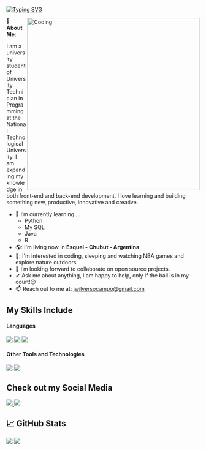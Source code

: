 <a href="https://git.io/typing-svg"><img src="https://readme-typing-svg.herokuapp.com?font=Fira+Code&weight=600&size=30&duration=3000&pause=5000&color=851c73&center=true&vCenter=true&width=1000&lines=Hey+People%2C+I'm+Jeremias+Wilvers" alt="Typing SVG" /></a>

<img align="right" alt="Coding" width="450" src="https://cdn.dribbble.com/users/1162077/screenshots/3848914/programmer.gif">


**💫 About Me:**

I am a university student of University Technician in Programming at the National Technological University. I am expanding my knowledge in both front-end and back-end development. I love learning and building something new, productive, innovative and creative.

- 🌱 I’m currently learning ...
     - Python
     - My SQL
     - Java
     - R
- 🌎: I'm living now in **Esquel - Chubut - Argentina**
- 🌴: I'm interested in coding, sleeping and watching NBA games and explore nature outdoors.
- 👯 I’m looking forward to collaborate on open source projects.
- ✔ Ask me about anything, I am happy to help, only if the ball is in my court!😉<br>
- 📫 Reach out to me at: <a href="jwilversocampo@gmail.com">jwilversocampo@gmail.com</a>


## **My Skills Include**

<h4> Languages </h4>
<span> 
  <img src="https://img.shields.io/badge/HTML5-E34F26?style=for-the-badge&logo=html5&logoColor=white">
  <img src="https://img.shields.io/badge/CSS3-1572B6?style=for-the-badge&logo=css3&logoColor=white">
  <img src="https://img.shields.io/badge/JavaScript-F7DF1E?style=for-the-badge&logo=javascript&logoColor=black">
</span>


<h4> Other Tools and Technologies </h4>
<span>
  <img src="https://img.shields.io/badge/Git-F05032?style=for-the-badge&logo=git&logoColor=white">
  <img src="https://img.shields.io/badge/Visual_Studio_Code-0078D4?style=for-the-badge&logo=visual%20studio%20code&logoColor=white">
</span>


## **Check out my Social Media**
<span>
  <a href="https://www.instagram.com/jerewilvers_/">
    <img src="https://img.shields.io/badge/Instagram-%23E4405F.svg?style=for-the-badge&logo=Instagram&logoColor=white">
  </a>
  <a href="https://www.twitch.tv/juaramias">
    <img src="https://img.shields.io/badge/Twitch-%239146FF.svg?style=for-the-badge&logo=Twitch&logoColor=white">
  </a>
</span>


## **📈 GitHub Stats**

[![](https://github-readme-stats.vercel.app/api?username=jerewilvers&show_icons=true&theme=tokyonight&hide_border=true&locale=en)](https://github.com/jerewilvers)
[![](https://github-readme-streak-stats.herokuapp.com/?user=jerewilvers&theme=material-palenight)](https://github.com/jerewilvers)

